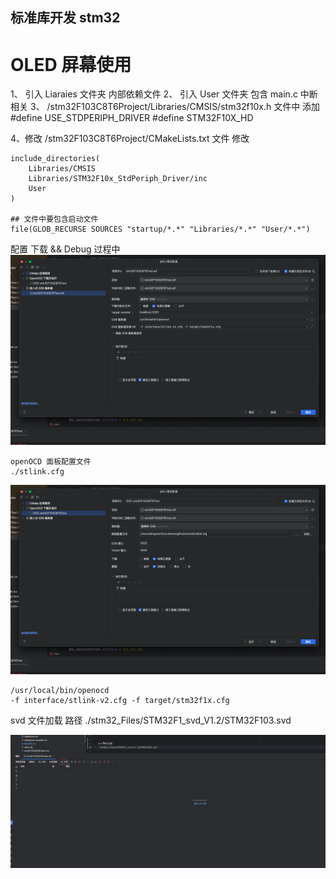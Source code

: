 ## 标准库开发 stm32
# OLED 屏幕使用

1、 引入 Liaraies 文件夹
    内部依赖文件
2、 引入 User 文件夹 包含
    main.c
    中断相关
3、  /stm32F103C8T6Project/Libraries/CMSIS/stm32f10x.h 文件中 添加
    #define USE_STDPERIPH_DRIVER
    #define STM32F10X_HD

4、修改  /stm32F103C8T6Project/CMakeLists.txt 文件
    修改

    include_directories(
        Libraries/CMSIS
        Libraries/STM32F10x_StdPeriph_Driver/inc
        User
    )
    
    ## 文件中要包含启动文件
    file(GLOB_RECURSE SOURCES "startup/*.*" "Libraries/*.*" "User/*.*")

    

配置 下载 && Debug 过程中
![GDB.png](readmeFile%2FGDB.png)

    openOCD 面板配置文件
    ./stlink.cfg

![OCD.png](readmeFile%2FOCD.png)

    /usr/local/bin/openocd
    -f interface/stlink-v2.cfg -f target/stm32f1x.cfg
   


svd 文件加载
 路径 ./stm32_Files/STM32F1_svd_V1.2/STM32F103.svd

![svd文件加载.png](readmeFile%2Fsvd%E6%96%87%E4%BB%B6%E5%8A%A0%E8%BD%BD.png)